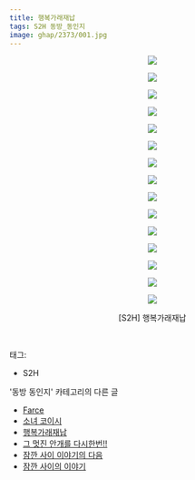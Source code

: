 ```yaml
---
title: 행복가래재납
tags: S2H 동방_동인지
image: ghap/2373/001.jpg
---
```

<div class="article">
<p style="text-align: center; clear: none; float: none;"><img src="{{ site.nasurl }}/ghap/2373/001.jpg"/></p>
<p style="text-align: center; clear: none; float: none;"><img src="{{ site.nasurl }}/ghap/2373/002.jpg"/></p>
<p style="text-align: center; clear: none; float: none;"><img src="{{ site.nasurl }}/ghap/2373/003.jpg"/></p>
<p style="text-align: center; clear: none; float: none;"><img src="{{ site.nasurl }}/ghap/2373/004.jpg"/></p>
<p style="text-align: center; clear: none; float: none;"><img src="{{ site.nasurl }}/ghap/2373/005.jpg"/></p>
<p style="text-align: center; clear: none; float: none;"><img src="{{ site.nasurl }}/ghap/2373/006.jpg"/></p>
<p style="text-align: center; clear: none; float: none;"><img src="{{ site.nasurl }}/ghap/2373/007.jpg"/></p>
<p style="text-align: center; clear: none; float: none;"><img src="{{ site.nasurl }}/ghap/2373/008.jpg"/></p>
<p style="text-align: center; clear: none; float: none;"><img src="{{ site.nasurl }}/ghap/2373/009.jpg"/></p>
<p style="text-align: center; clear: none; float: none;"><img src="{{ site.nasurl }}/ghap/2373/010.jpg"/></p>
<p style="text-align: center; clear: none; float: none;"><img src="{{ site.nasurl }}/ghap/2373/011.jpg"/></p>
<p style="text-align: center; clear: none; float: none;"><img src="{{ site.nasurl }}/ghap/2373/012.jpg"/></p>
<p style="text-align: center; clear: none; float: none;"><img src="{{ site.nasurl }}/ghap/2373/013.jpg"/></p>
<p style="text-align: center; clear: none; float: none;"><img src="{{ site.nasurl }}/ghap/2373/014.jpg"/></p>
<p style="text-align: center; clear: none; float: none;"><img src="{{ site.nasurl }}/ghap/2373/015.jpg"/></p>
<p style="text-align: center; clear: none; float: none;">[S2H] 행복가래재납</p>
<p><br/></p>
</div><div class="tagTrail">
<p>태그: </p>
<ul>
<li>S2H</li>
</ul>
</div><div class="another">
<p>'동방 동인지' 카테고리의 다른 글</p>
<ul>
<li><a href="/2016-09-28-ghap_2376">Farce</a></li>
<li><a href="/2016-09-28-ghap_2375">소녀 코이시</a></li>
<li><a href="/2016-09-28-ghap_2373">행복가래재납</a></li>
<li><a href="/2016-09-28-ghap_2372">그 멋진 안개를 다시한번!!</a></li>
<li><a href="/2016-09-28-ghap_2371">잠깐 사이 이야기의 다음</a></li>
<li><a href="/2016-09-28-ghap_2370">잠깐 사이의 이야기</a></li>
</ul>
</div><div class="cb_module cb_fluid">
<div class="cb_wrt cb_profile">
</div><!-- commentList close -->
</div>